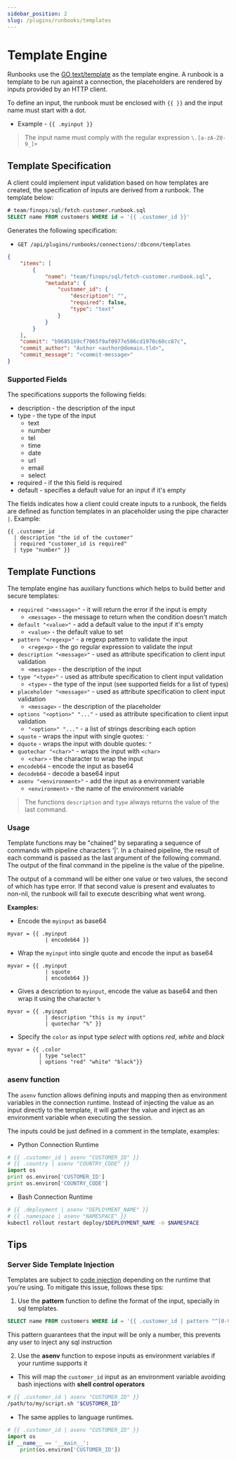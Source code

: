 ```yaml
---
sidebar_position: 2
slug: /plugins/runbooks/templates
---
```


# Template Engine

Runbooks use the [GO text/template](https://pkg.go.dev/text/template) as the template engine. A runbook is a template to be run against a connection, the placeholders are rendered by inputs provided by an HTTP client.

To define an input, the runbook must be enclosed with `{{ }}` and the input name must start with a dot.
- Example - `{{ .myinput }}`

> The input name must comply with the regular expression `\.[a-zA-Z0-9_]+`

## Template Specification

A client could implement input validation based on how templates are created, the specification of inputs are derived from a runbook.
The template below:

```sql
# team/finops/sql/fetch-customer.runbook.sql
SELECT name FROM customers WHERE id = '{{ .customer_id }}'
```

Generates the following specification:

- `GET /api/plugins/runbooks/connections/:dbconn/templates`

```json
{
    "items": [
        {
            "name": "team/finops/sql/fetch-customer.runbook.sql",
            "metadata": {
                "customer_id": {
                    "description": "",
                    "required": false,
                    "type": "text"
                }
            }
        }
    ],
    "commit": "b96851b9cf7065f9af0977e506cd1970c60cc87c",
    "commit_author": "Author <author@domain.tld>",
    "commit_message": "<commit-message>"
}
```


### Supported Fields

The specifications supports the following fields:

<!-- "text", "number", "tel", "time", "date", "url", "email" -->

- description - the description of the input
- type - the type of the input
  - text
  - number
  - tel
  - time
  - date
  - url
  - email
  - select
- required - if the this field is required
- default - specifies a default value for an input if it's empty

The fields indicates how a client could create inputs to a runbook, the fields are defined as function templates in an placeholder using the pipe character `|`. Example:

```
{{ .customer_id 
  | description "the id of the customer" 
  | required "customer_id is required"
  | type "number" }}
```

## Template Functions

The template engine has auxiliary functions which helps to build better and secure templates:

- `required "<message>"`  - it will return the error if the input is empty
  - `<message>` - the message to return when the condition doesn't match
- `default "<value>"` - add a default value to the input if it's empty
  - `<value>` - the default value to set
- `pattern "<regexp>"` - a regexp pattern to validate the input
  - `<regexp>` - the go regular expression to validate the input
- `description "<message>"` - used as attribute specification to client input validation
  - `<message>` - the description of the input
- `type "<type>"` - used as attribute specification to client input validation
  - `<type>` - the type of the input (see supported fields for a list of types)
- `placeholder "<message>"` - used as attribute specification to client input validation
  - `<message>` - the description of the placeholder
- `options "<option>" "..."` - used as attribute specification to client input validation
  - `"<option>" "..."` - a list of strings describing each option
- `squote` - wraps the input with single quotes: `'`
- `dquote` - wraps the input with double quotes: `"`
- `quotechar "<char>"` -  wraps the input with `<char>`
  - `<char>` - the character to wrap the input
- `encodeb64` - encode the input as base64
- `decodeb64` - decode a base64 input
- `asenv "<environment>"` - add the input as a environment variable
  - `<environment>` - the name of the environment variable

> The functions `description` and `type` always returns the value of the last command.

### Usage

Template functions may be "chained" by separating a sequence of commands with pipeline characters '|'. In a chained pipeline, the result of each command is passed as the last argument of the following command. The output of the final command in the pipeline is the value of the pipeline.

The output of a command will be either one value or two values, the second of which has type error. If that second value is present and evaluates to non-nil, the runbook will fail to execute describing what went wrong.

**Examples:**

- Encode the `myinput` as base64

```
myvar = {{ .myinput
            | encodeb64 }}
```

- Wrap the `myinput` into single quote and encode the input as base64

```
myvar = {{ .myinput
            | squote
            | encodeb64 }}
```

- Gives a description to `myinput`, encode the value as base64 and then wrap it using the character `%`

```
myvar = {{ .myinput
            | description "this is my input"
            | quotechar "%" }}
```

- Specify the `color` as input type *select* with options *red*, *white* and *black*

```
myvar = {{ .color
          | type "select"
          | options "red" "white" "black"}}
```

### asenv function

The `asenv` function allows defining inputs and mapping then as environment variables in the connection runtime.
Instead of injecting the value as an input directly to the template, it will gather the value and inject as an environment variable when executing the session.

The inputs could be just defined in a comment in the template, examples:

- Python Connection Runtime

```python
# {{ .customer_id | asenv "CUSTOMER_ID" }}
# {{ .country | asenv "COUNTRY_CODE" }}
import os
print os.environ['CUSTOMER_ID']
print os.environ['COUNTRY_CODE']
```

- Bash Connection Runtime

```bash
# {{ .deployment | asenv "DEPLOYMENT_NAME" }}
# {{ .namespace | asenv "NAMESPACE" }}
kubectl rollout restart deploy/$DEPLOYMENT_NAME -n $NAMESPACE
```

## Tips

### Server Side Template Injection

Templates are subject to [code injection](https://en.wikipedia.org/wiki/Code_injection#Server_Side_Template_Injection) depending on the runtime that you're using. To mitigate this issue, follows these tips:

1. Use the **pattern** function to define the format of the input, specially in sql templates.

```sql
SELECT name FROM customers WHERE id = '{{ .customer_id | pattern "^[0-9]+$" }}'
```

This pattern guarantees that the input will be only a number, this prevents any user to inject any sql instruction

2. Use the **asenv** function to expose inputs as environment variables if your runtime supports it

- This will map the `customer_id` input as an environment variable avoiding bash injections with **shell control operators**

```bash
# {{ .customer_id | asenv "CUSTOMER_ID" }}
/path/to/my/script.sh "$CUSTOMER_ID"
```

- The same applies to language runtimes.

```python
# {{ .customer_id | asenv "CUSTOMER_ID" }}
import os
if __name__ == '__main__':
    print(os.environ['CUSTOMER_ID'])
```

